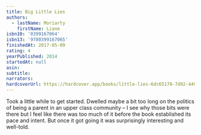 ```yaml
---
title: Big Little Lies
authors:
  - lastName: Moriarty
    firstName: Liane
isbn10: '0399167064'
isbn13: '9780399167065'
finishedAt: 2017-05-09
rating: 4
yearPublished: 2014
startedAt: null
asin:
subtitle:
narrators:
hardcoverUrl: https://hardcover.app/books/little-lies-6dc65178-7d92-4493-9d44-ed6a59ba8bb0/editions/30428131
---
```


Took a little while to get started. Dwelled maybe a bit too long on the politics of being a parent in an upper class community – I see why those bits were there but I feel like there was too much of it before the book established its pace and intent. But once it got going it was surprisingly interesting and well-told.
